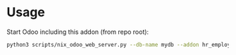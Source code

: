 # Usage

Start Odoo including this addon (from repo root):

```bash
python3 scripts/nix_odoo_web_server.py --db-name mydb --addon hr_employee_service_contract
```
